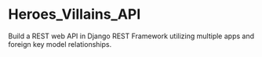 # Heroes_Villains_API
Build a REST web API in Django REST Framework utilizing multiple apps and foreign key model relationships.
